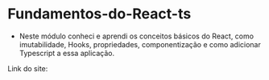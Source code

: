 # Fundamentos-do-React-ts

* Neste módulo conheci e aprendi os conceitos básicos do React, como imutabilidade, Hooks, propriedades, componentização e como adicionar Typescript a essa aplicação.

Link do site:
